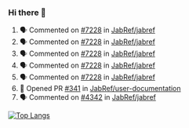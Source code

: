 ### Hi there 👋

<!--START_SECTION:activity-->
1. 🗣 Commented on [#7228](https://github.com/JabRef/jabref/issues/7228) in [JabRef/jabref](https://github.com/JabRef/jabref)
2. 🗣 Commented on [#7228](https://github.com/JabRef/jabref/issues/7228) in [JabRef/jabref](https://github.com/JabRef/jabref)
3. 🗣 Commented on [#7228](https://github.com/JabRef/jabref/issues/7228) in [JabRef/jabref](https://github.com/JabRef/jabref)
4. 🗣 Commented on [#7228](https://github.com/JabRef/jabref/issues/7228) in [JabRef/jabref](https://github.com/JabRef/jabref)
5. 🗣 Commented on [#7228](https://github.com/JabRef/jabref/issues/7228) in [JabRef/jabref](https://github.com/JabRef/jabref)
6. 💪 Opened PR [#341](https://github.com/JabRef/user-documentation/pull/341) in [JabRef/user-documentation](https://github.com/JabRef/user-documentation)
7. 🗣 Commented on [#4342](https://github.com/JabRef/jabref/issues/4342) in [JabRef/jabref](https://github.com/JabRef/jabref)
<!--END_SECTION:activity-->

[![Top Langs](https://github-readme-stats.vercel.app/api/top-langs/?username=k3KAW8Pnf7mkmdSMPHz27&layout=compact)](https://github.com/anuraghazra/github-readme-stats)

<!--
**k3KAW8Pnf7mkmdSMPHz27/k3KAW8Pnf7mkmdSMPHz27** is a ✨ _special_ ✨ repository because its `README.md` (this file) appears on your GitHub profile.

Here are some ideas to get you started:

- 🔭 I’m currently working on ...
- 🌱 I’m currently learning ...
- 👯 I’m looking to collaborate on ...
- 🤔 I’m looking for help with ...
- 💬 Ask me about ...
- 📫 How to reach me: ...
- 😄 Pronouns: ...
- ⚡ Fun fact: ...
-->
